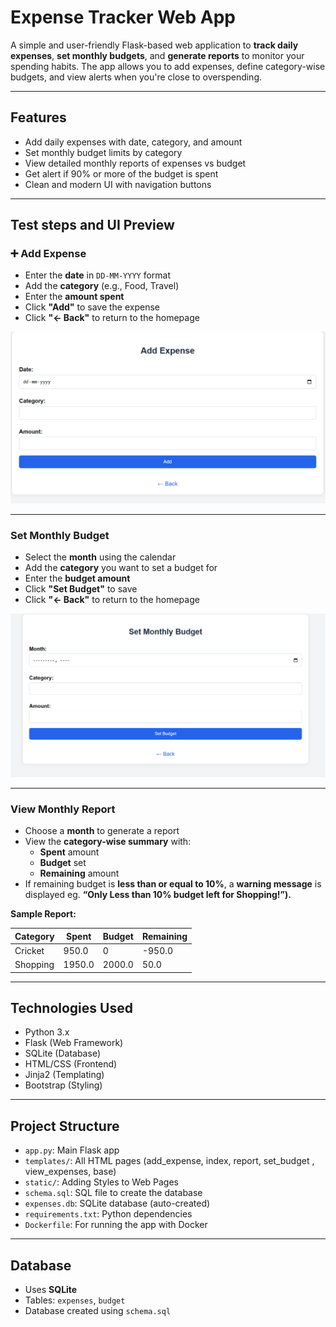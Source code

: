 
# Expense Tracker Web App

A simple and user-friendly Flask-based web application to **track daily expenses**, **set monthly budgets**, and **generate reports** to monitor your spending habits. The app allows you to add expenses, define category-wise budgets, and view alerts when you're close to overspending.

---

## Features

- Add daily expenses with date, category, and amount
- Set monthly budget limits by category
- View detailed monthly reports of expenses vs budget
- Get alert if 90% or more of the budget is spent
- Clean and modern UI with navigation buttons

---

## Test steps and UI Preview

### ➕ Add Expense
- Enter the **date** in `DD-MM-YYYY` format
- Add the **category** (e.g., Food, Travel)
- Enter the **amount spent**
- Click **"Add"** to save the expense
- Click **"← Back"** to return to the homepage

![Add Expense](add_expense.png)

---

### Set Monthly Budget
- Select the **month** using the calendar
- Add the **category** you want to set a budget for
- Enter the **budget amount**
- Click **"Set Budget"** to save
- Click **"← Back"** to return to the homepage


![Set Budget](set_budget.png)

---

### View Monthly Report
- Choose a **month** to generate a report
- View the **category-wise summary** with:
  - **Spent** amount
  - **Budget** set
  - **Remaining** amount
- If remaining budget is **less than or equal to 10%**, a **warning message** is displayed eg. **“Only Less than 10% budget left for Shopping!”).**



**Sample Report:**

| Category  | Spent   | Budget  | Remaining |
|-----------|---------|---------|-----------|
| Cricket   | 950.0   | 0       | -950.0    |
| Shopping  | 1950.0  | 2000.0  | 50.0      |

---

## Technologies Used

- Python 3.x
- Flask (Web Framework)
- SQLite (Database)
- HTML/CSS (Frontend)
- Jinja2 (Templating)
- Bootstrap (Styling)

---

## Project Structure

- `app.py`: Main Flask app
- `templates/`: All HTML pages (add_expense, index, report, set_budget , view_expenses, base)
- `static/`: Adding Styles to Web Pages
- `schema.sql`: SQL file to create the database
- `expenses.db`: SQLite database (auto-created)
- `requirements.txt`: Python dependencies
- `Dockerfile`: For running the app with Docker

---

## Database

- Uses **SQLite**
- Tables: `expenses`, `budget`
- Database created using `schema.sql`











